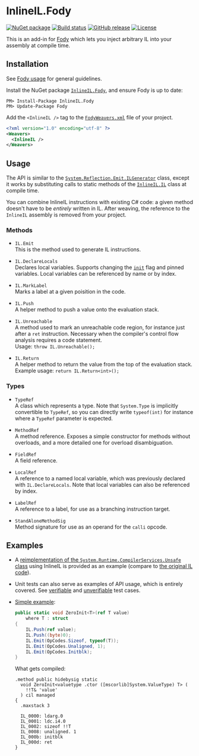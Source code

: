 # InlineIL.Fody

[![NuGet package](https://img.shields.io/nuget/v/InlineIL.Fody.svg)](https://www.nuget.org/packages/InlineIL.Fody)
[![Build status](https://ci.appveyor.com/api/projects/status/qs6051y6i3228afn/branch/master?svg=true)](https://ci.appveyor.com/project/ltrzesniewski/inlineil-fody/branch/master)
[![GitHub release](https://img.shields.io/github/release/ltrzesniewski/InlineIL.Fody.svg)](https://github.com/ltrzesniewski/InlineIL.Fody/releases)
[![License](https://img.shields.io/badge/license-MIT-blue.svg)](https://github.com/ltrzesniewski/InlineIL.Fody/blob/master/LICENSE)

This is an add-in for [Fody](https://github.com/Fody/Fody) which lets you inject arbitrary IL into your assembly at compile time.

## Installation

See [Fody usage](https://github.com/Fody/Fody#usage) for general guidelines.

Install the NuGet package [`InlineIL.Fody`](https://www.nuget.org/packages/InlineIL.Fody), and ensure Fody is up to date:

```
PM> Install-Package InlineIL.Fody
PM> Update-Package Fody
```

Add the `<InlineIL />` tag to the [`FodyWeavers.xml`](https://github.com/Fody/Fody#add-fodyweaversxml) file of your project.

```XML
<?xml version="1.0" encoding="utf-8" ?>
<Weavers>
  <InlineIL />
</Weavers>
```

## Usage

The API is similar to the [`System.Reflection.Emit.ILGenerator`](https://docs.microsoft.com/en-us/dotnet/api/system.reflection.emit.ilgenerator) class, except it works by substituting calls to static methods of the [`InlineIL.IL`](https://github.com/ltrzesniewski/InlineIL.Fody/blob/master/src/InlineIL/IL.cs) class at compile time.

You can combine InlineIL instructions with existing C# code: a given method doesn't have to be *entirely* written in IL. After weaving, the reference to the `InlineIL` assembly is removed from your project.

### Methods

 - `IL.Emit`  
   This is the method used to generate IL instructions.

 - `IL.DeclareLocals`  
   Declares local variables. Supports changing the [`init`](https://docs.microsoft.com/en-us/dotnet/api/system.reflection.emit.methodbuilder.initlocals) flag and pinned variables. Local variables can be referenced by name or by index.

 - `IL.MarkLabel`  
   Marks a label at a given poisition in the code.
   
 - `IL.Push`  
   A helper method to push a value onto the evaluation stack.

 - `IL.Unreachable`  
   A method used to mark an unreachable code region, for instance just after a `ret` instruction. Necessary when the compiler's control flow analysis requires a code statement.  
   Usage: `throw IL.Unreachable();`

 - `IL.Return`  
   A helper method to return the value from the top of the evaluation stack.  
   Example usage: `return IL.Return<int>();`

### Types

 - `TypeRef`  
   A class which represents a type. Note that `System.Type` is implicitly convertible to `TypeRef`, so you can directly write `typeof(int)` for instance where a `TypeRef` parameter is expected.

 - `MethodRef`  
   A method reference. Exposes a simple constructor for methods without overloads, and a more detailed one for overload disambiguation.

 - `FieldRef`  
   A field reference.

 - `LocalRef`  
   A reference to a named local variable, which was previously declared with `IL.DeclareLocals`. Note that local variables can also be referenced by index.

 - `LabelRef`  
   A reference to a label, for use as a branching instruction target.

 - `StandAloneMethodSig`  
   Method signature for use as an operand for the `calli` opcode.

## Examples

- A [reimplementation of the `System.Runtime.CompilerServices.Unsafe` class](https://github.com/ltrzesniewski/InlineIL.Fody/blob/master/src/InlineIL.Examples/Unsafe.cs) using InlineIL is provided as an example (compare to [the original IL code](https://github.com/dotnet/corefx/blob/master/src/System.Runtime.CompilerServices.Unsafe/src/System.Runtime.CompilerServices.Unsafe.il)).

- Unit tests can also serve as examples of API usage, which is entirely covered. See [verifiable](https://github.com/ltrzesniewski/InlineIL.Fody/tree/master/src/InlineIL.Tests.AssemblyToProcess) and [unverifiable](https://github.com/ltrzesniewski/InlineIL.Fody/tree/master/src/InlineIL.Tests.UnverifiableAssemblyToProcess) test cases.

 - [Simple example](https://github.com/ltrzesniewski/InlineIL.Fody/blob/master/src/InlineIL.Examples/Examples.cs):

    ```C#
    public static void ZeroInit<T>(ref T value)
        where T : struct
    {
        IL.Push(ref value);
        IL.Push((byte)0);
        IL.Emit(OpCodes.Sizeof, typeof(T));
        IL.Emit(OpCodes.Unaligned, 1);
        IL.Emit(OpCodes.Initblk);
    }
    ```

    What gets compiled:

    ```
    .method public hidebysig static 
      void ZeroInit<valuetype .ctor ([mscorlib]System.ValueType) T> (
        !!T& 'value'
      ) cil managed 
    {
      .maxstack 3

      IL_0000: ldarg.0
      IL_0001: ldc.i4.0
      IL_0002: sizeof !!T
      IL_0008: unaligned. 1
      IL_000b: initblk
      IL_000d: ret
    }
    ```
